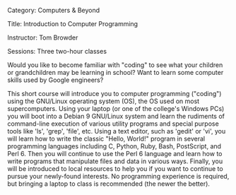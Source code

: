 Category: Computers & Beyond

Title: Introduction to Computer Programming

Instructor: Tom Browder

Sessions: Three two-hour classes

Would you like to become familiar with "coding" to see what your
children or grandchildren may be learning in school? Want to
learn some computer skills used by Google engineers?

This short course will introduce you to computer programming ("coding")
using the GNU/Linux operating system (OS), the OS used on
most supercomputers.  Using your laptop (or one
of the college's Windows PCs) you will boot into a Debian 9 GNU/Linux
system and learn the rudiments of command-line execution of
various utility programs and special purpose tools like 'ls', 'grep',
'file', etc. Using a text editor, such as 'gedit' or 'vi', you will
learn how to write the classic "Hello, World!" program in several
programming languages including C, Python, Ruby, Bash, PostScript,
and Perl 6. Then you will continue to use the Perl 6 language
and learn how to write programs that manipulate files and data in various
ways. Finally, you will be introduced to local resources to
help you if you want to continue to pursue your newly-found interests.
No programming experience is required, but bringing a laptop to
class is recommended (the newer the better).

